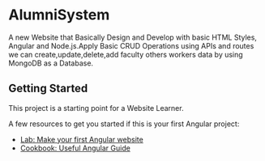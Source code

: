 # AlumniSystem

A new Website that Basically Design and Develop with basic HTML Styles, Angular and Node.js.Apply Basic CRUD Operations using APIs and routes we can create,update,delete,add faculty others workers data by using MongoDB as a Database.

## Getting Started

This project is a starting point for a Website Learner.

A few resources to get you started if this is your first Angular project:

- [Lab: Make your first Angular website](https://angular.io/docs)
- [Cookbook: Useful Angular Guide](https://angular.io/guide/what-is-angular)


 

